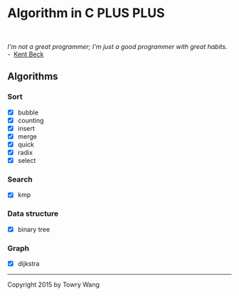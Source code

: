 # Algorithm in C PLUS PLUS

​	

*I'm not a great programmer; I'm just a good programmer with great habits.* -  [Kent Beck](http://www.goodreads.com/author/show/25211.Kent_Beck)



## Algorithms

### Sort

- [x] bubble
- [x] counting
- [x] insert
- [x] merge
- [x] quick
- [x] radix
- [x] select

### Search

- [x] kmp

### Data structure

- [x] binary tree

### Graph

- [x] dijkstra

---

Copyright 2015 by Towry Wang
